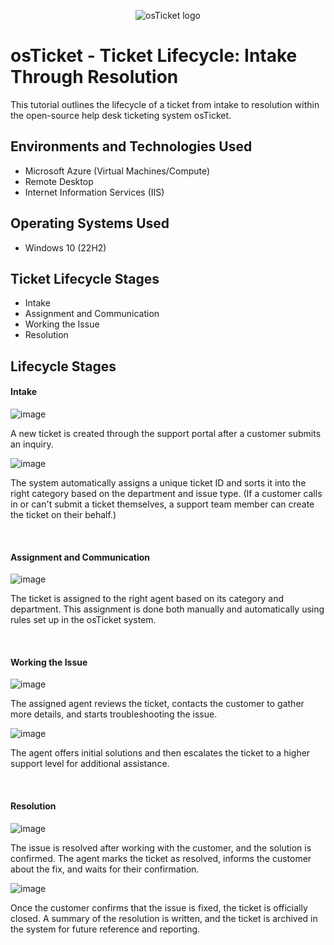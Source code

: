<p align="center">
<img src="https://i.imgur.com/Clzj7Xs.png" alt="osTicket logo"/>
</p>

<h1>osTicket - Ticket Lifecycle: Intake Through Resolution</h1>
This tutorial outlines the lifecycle of a ticket from intake to resolution within the open-source help desk ticketing system osTicket.<br />


<h2>Environments and Technologies Used</h2>

- Microsoft Azure (Virtual Machines/Compute)
- Remote Desktop
- Internet Information Services (IIS)

<h2>Operating Systems Used </h2>

- Windows 10</b> (22H2)

<h2>Ticket Lifecycle Stages</h2>

- Intake
- Assignment and Communication
- Working the Issue
- Resolution

<h2>Lifecycle Stages</h2>

<h4>Intake</h4>
  
![image](https://github.com/user-attachments/assets/56e848ca-d84c-4c78-a19f-ac5ace130b05)

</p>
<p>
A new ticket is created through the support portal after a customer submits an inquiry. 
</p>
<p>

![image](https://github.com/user-attachments/assets/008afaf2-e598-454e-9358-cc05bf6bd1a2)

</p>
<p>
The system automatically assigns a unique ticket ID and sorts it into the right category based on the department and issue type. (If a customer calls in or can't submit a ticket themselves, a support team member can create the ticket on their behalf.)

</p>
<p>

</p>
<br />

<h4>Assignment and Communication</h4>
  
![image](https://github.com/user-attachments/assets/c563c8fe-8230-4b3c-bf8f-77df200d6514)

</p>
<p>
  
The ticket is assigned to the right agent based on its category and department. This assignment is done both manually and automatically using rules set up in the osTicket system.

</p>
<p>

</p>
<br />
<h4>Working the Issue</h4>

![image](https://github.com/user-attachments/assets/3278b4ce-7b90-4bac-a1e1-855deb0bf477)

</p>
<p>
The assigned agent reviews the ticket, contacts the customer to gather more details, and starts troubleshooting the issue. 
</p>
<p>

![image](https://github.com/user-attachments/assets/3d986930-a346-46e6-bd73-62db01482099)

</p>
<p>
The agent offers initial solutions and then escalates the ticket to a higher support level for additional assistance.
</p>
<p>

</p>
<br />
<h4>Resolution</h4>

![image](https://github.com/user-attachments/assets/f668b6e3-51fb-4524-8917-c20b810f4aae)

</p>
<p>
The issue is resolved after working with the customer, and the solution is confirmed. The agent marks the ticket as resolved, informs the customer about the fix, and waits for their confirmation.
</p>
<p>

![image](https://github.com/user-attachments/assets/fae1d475-3b24-402f-aaaf-d5b61b03e990)

</p>
<p>
Once the customer confirms that the issue is fixed, the ticket is officially closed. A summary of the resolution is written, and the ticket is archived in the system for future reference and reporting.
  
</p>
<br />




